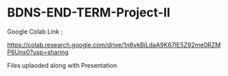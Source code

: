 # BDNS-END-TERM-Project-II

Google Colab Link :

https://colab.research.google.com/drive/1n6vkBiLdaA9K67IE5Z92me0RZMP6Unx0?usp=sharing

Files uplaoded along with Presentation
